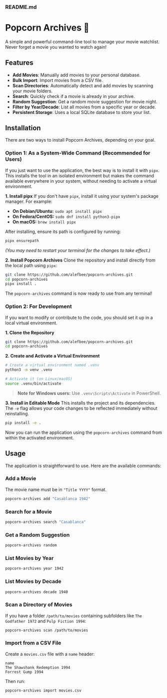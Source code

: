 ### README.md
# Popcorn Archives 🍿

A simple and powerful command-line tool to manage your movie watchlist. Never forget a movie you wanted to watch again!

## Features

-   **Add Movies**: Manually add movies to your personal database.
-   **Bulk Import**: Import movies from a CSV file.
-   **Scan Directories**: Automatically detect and add movies by scanning your movie folders.
-   **Search**: Quickly check if a movie is already in your archive.
-   **Random Suggestion**: Get a random movie suggestion for movie night.
-   **Filter by Year/Decade**: List all movies from a specific year or decade.
-   **Persistent Storage**: Uses a local SQLite database to store your list.

## Installation

There are two ways to install Popcorn Archives, depending on your goal.

### Option 1: As a System-Wide Command (Recommended for Users)

If you just want to use the application, the best way is to install it with `pipx`. This installs the tool in an isolated environment but makes the command available everywhere in your system, without needing to activate a virtual environment.

**1. Install pipx**
If you don't have `pipx`, install it using your system's package manager. For example:
-   **On Debian/Ubuntu:** `sudo apt install pipx`
-   **On Fedora/CentOS:** `sudo dnf install python3-pipx`
-   **On macOS:** `brew install pipx`

After installing, ensure its path is configured by running:
```bash
pipx ensurepath
```
*(You may need to restart your terminal for the changes to take effect.)*

**2. Install Popcorn Archives**
Clone the repository and install directly from the local path using `pipx`:

```bash
git clone https://github.com/alefbee/popcorn-archives.git
cd popcorn-archives
pipx install .
```

The `popcorn-archives` command is now ready to use from any terminal!

### Option 2: For Development

If you want to modify or contribute to the code, you should set it up in a local virtual environment.

**1. Clone the Repository**
```bash
git clone https://github.com/alefbee/popcorn-archives.git
cd popcorn-archives
```

**2. Create and Activate a Virtual Environment**
```bash
# Create a virtual environment named .venv
python3 -m venv .venv

# Activate it (on Linux/macOS)
source .venv/bin/activate
```
> **Note for Windows users:** Use `.venv\Scripts\Activate` in PowerShell.

**3. Install in Editable Mode**
This installs the project and its dependencies. The `-e` flag allows your code changes to be reflected immediately without reinstalling.
```bash
pip install -e .
```
Now you can run the application using the `popcorn-archives` command from within the activated environment.

## Usage

The application is straightforward to use. Here are the available commands:

### Add a Movie

The movie name must be in `"Title YYYY"` format.

```bash
popcorn-archives add "Casablanca 1942"
```

### Search for a Movie

```bash
popcorn-archives search "Casablanca"
```

### Get a Random Suggestion

```bash
popcorn-archives random
```

### List Movies by Year

```bash
popcorn-archives year 1942
```

### List Movies by Decade

```bash
popcorn-archives decade 1940
```

### Scan a Directory of Movies

If you have a folder `/path/to/movies` containing subfolders like `The Godfather 1972` and `Pulp Fiction 1994`:

```bash
popcorn-archives scan /path/to/movies
```

### Import from a CSV File

Create a `movies.csv` file with a `name` header:

```csv
name
The Shawshank Redemption 1994
Forrest Gump 1994
```

Then run:

```bash
popcorn-archives import movies.csv
```